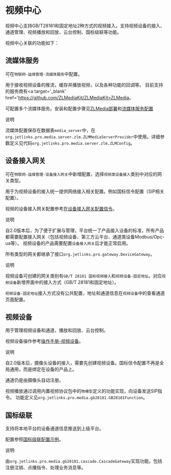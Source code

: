 # 视频中心
视频中心支持GB/T28181和固定地址2种方式的视频接入。支持视频设备的接入、通道管理、视频播放和回放、云台控制、国标级联等功能。
  
视频中心关联的功能如下：
## 流媒体服务
可在`物联网-运维管理-流媒体服务`中配置。
  
用于接收视频设备的推流，缓存并播放视频，以及各种功能的回调等。
目前支持的服务商有<a target='_blank' href='https://github.com/ZLMediaKit/ZLMediaKit>ZLMedia</a>。  

可配置多个流媒体服务。安装和配置步骤见<a href='/media-guide/media_access_process.html#_1-部署zlmedia'>ZLMedia部署</a>和<a href='/Mocha_ITOM/Device_access_gateway5.1.html#流媒体服务'>流媒体服务配置</a>


<div class='explanation primary'>
  <p class='explanation-title-warp'>
    <span class='iconfont icon-bangzhu explanation-icon'></span>
    <span class='explanation-title font-weight'>说明</span>
  </p>

流媒体配置保存在数据表`media_server`中，在`org.jetlinks.pro.media.server.zlm.ZLMMediaServerProvider`中使用。详细参数定义见代码`org.jetlinks.pro.media.server.zlm.ZLMConfig`。

</div>


## 设备接入网关
可在`物联网-运维管理-设备接入网关`中新增配置，选择`视频类设备接入`类别中对应的网关类型。
  
用于为视频设备的接入统一提供网络接入相关配置。例如国标信令配置（SIP相关配置）。
  
视频的设备接入网关配置参考<a href='/media-guide/media_access_process.html#_3-在设备接入网关配置信令'>在设备接入网关配置信令</a>。

<div class='explanation primary'>
  <p class='explanation-title-warp'>
    <span class='iconfont icon-bangzhu explanation-icon'></span>
    <span class='explanation-title font-weight'>说明</span>
  </p>

自2.0版本后，为了便于扩展与管理，平台统一了产品接入设备的标准，所有产品都需要配置接入网关（包括视频设备、第三方云平台、通道类设备Modbus/Opc-ua等）。
视频设备的产品需要配置`设备接入网关`后才能正常启用。
  
所有类型的网关都继承了接口`org.jetlinks.pro.gateway.DeviceGateway`。

</div>

<div class='explanation primary'>
  <p class='explanation-title-warp'>
    <span class='iconfont icon-bangzhu explanation-icon'></span>
    <span class='explanation-title font-weight'>说明</span>
  </p>

视频设备可创建的网关类别有`GB/T 28181 国标视频接入`和`视频设备-固定地址`。对应`视频设备`新增界面中的接入方式（GB/T 28181和固定地址）。  

`视频设备-固定地址`接入方式没有公共配置，地址和通道信息在`视频设备`中的查看通道页面配置。

</div>

## 视频设备
用于管理视频设备和通道，播放和回放、云台控制。
  
视频设备操作参考<a href='/Video_Center/Video_equipment10.html#视频设备-2'>操作手册-视频设备</a>。

<div class='explanation primary'>
  <p class='explanation-title-warp'>
    <span class='iconfont icon-bangzhu explanation-icon'></span>
    <span class='explanation-title font-weight'>说明</span>
  </p>

自2.0版本后，摄像头设备的接入，需要先创建视频设备。国标信令配置不再是全局通用，而是绑定在设备的产品上。
  
通道仍是由摄像头自动注册。

</div>

视频播放通过调用内置视频协议包中的`物模型`定义的功能实现，向设备发送SIP指令。
功能定义见`org.jetlinks.pro.media.gb28181.GB28181Function`。

## 国标级联
支持将本地平台的设备通道信息推送到上级平台。

配置参照<a href='/Best_practices/National_standard_cascade.html'>国标级联配置示例</a>。

<div class='explanation primary'>
  <p class='explanation-title-warp'>
    <span class='iconfont icon-bangzhu explanation-icon'></span>
    <span class='explanation-title font-weight'>说明</span>
  </p>

由`org.jetlinks.pro.media.gb28181.cascade.CascadeGateway`实现功能。包括注册注销、点播指令、处理业务消息等。

</div>









